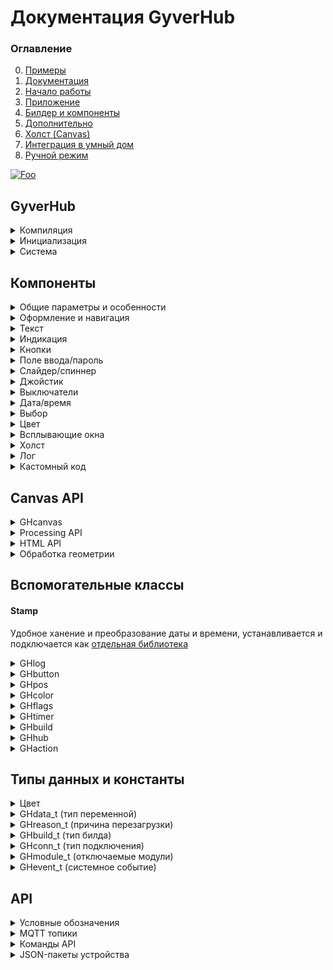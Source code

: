 # Документация GyverHub
### Оглавление
0. [Примеры](https://github.com/GyverLibs/GyverHub/tree/main/examples)
1. [Документация](https://github.com/GyverLibs/GyverHub/wiki)
2. [Начало работы](https://github.com/GyverLibs/GyverHub/wiki/2.-%D0%9D%D0%B0%D1%87%D0%B0%D0%BB%D0%BE-%D1%80%D0%B0%D0%B1%D0%BE%D1%82%D1%8B)
3. [Приложение](https://github.com/GyverLibs/GyverHub/wiki/3.-%D0%9F%D1%80%D0%B8%D0%BB%D0%BE%D0%B6%D0%B5%D0%BD%D0%B8%D0%B5)
4. [Билдер и компоненты](https://github.com/GyverLibs/GyverHub/wiki/4.-%D0%91%D0%B8%D0%BB%D0%B4%D0%B5%D1%80-%D0%B8-%D0%BA%D0%BE%D0%BC%D0%BF%D0%BE%D0%BD%D0%B5%D0%BD%D1%82%D1%8B)
5. [Дополнительно](https://github.com/GyverLibs/GyverHub/wiki/5.-%D0%94%D0%BE%D0%BF%D0%BE%D0%BB%D0%BD%D0%B8%D1%82%D0%B5%D0%BB%D1%8C%D0%BD%D0%BE)
6. [Холст (Canvas)](https://github.com/GyverLibs/GyverHub/wiki/6.-%D0%A5%D0%BE%D0%BB%D1%81%D1%82-(Canvas))
7. [Интеграция в умный дом](https://github.com/GyverLibs/GyverHub/wiki/7.-%D0%98%D0%BD%D1%82%D0%B5%D0%B3%D1%80%D0%B0%D1%86%D0%B8%D1%8F-%D0%B2-%D1%83%D0%BC%D0%BD%D1%8B%D0%B9-%D0%B4%D0%BE%D0%BC)
8. [Ручной режим](https://github.com/GyverLibs/GyverHub/wiki/8.-%D0%A0%D1%83%D1%87%D0%BD%D0%BE%D0%B9-%D1%80%D0%B5%D0%B6%D0%B8%D0%BC)

[![Foo](https://img.shields.io/badge/ENGLISH-VERSION-blueviolet.svg?style=flat-square)](https://github-com.translate.goog/GyverLibs/GyverHub/wiki?_x_tr_sl=ru&_x_tr_tl=en)

## GyverHub
<details>
<summary>Компиляция</summary>

#### Платформа
Библиотека сама определяет, на какой платформе компилируется. Для ESP8266/ESP32 предусмотрен отдельный флаг `GH_ESP_BUILD` (доступен после подключения библиотеки), включюащий сетевые возможности в компиляцию. Для создания кросс-платформенного кода можно "прятать" код для ESPxx внутри условной конструкции:

```cpp
#include <GyverHub.h>

#ifdef GH_ESP_BUILD
// этот код будет компилироваться только для esp
#endif
```

#### Дефайны настроек
Вводятся **до** подключения библиотеки

```cpp
#define ATOMIC_FS_UPDATE    // OTA обновление сжатым .gz файлом (вместо .bin)
#define GH_ASYNC            // использовать ASYNC библиотеки

// включить сайт в память программы, ~40кБ (не нужно загружать файлы в память)
#define GH_INCLUDE_PORTAL

// полное ОТКЛЮЧЕНИЕ модулей из кода библиотеки
#define GH_NO_PORTAL    // открытие сайта из памяти esp
#define GH_NO_WS        // WebSocket
#define GH_NO_MQTT      // MQTT
#define GH_NO_FS        // работа с файлами (включая ОТА!)
#define GH_NO_OTA       // ОТА файлом с приложения
#define GH_NO_OTA_URL   // ОТА по URL
```

</details>

<details>
<summary>Инициализация</summary>

Иконки Font Awesome v5 Solid, бесплатный пак:
- [Список иконок](https://fontawesome.com/v5/cheatsheet/free/solid)
- [Поиск иконок](https://fontawesome.com/v5/search?o=r&m=free&s=solid)
- Вставлять САМ СИМВОЛ в "строку", например `""` , `""` , `""`
- Пустая строка `""` по умолч. - отключить иконку

```cpp
GyverHub;
GyverHub(char* prefix);                                         // + префикс сети
GyverHub(char* prefix, char* name);                             // + имя в списке устройств
GyverHub(char* prefix, char* name, char* icon);                 // + иконка в списке устройств
GyverHub(char* prefix, char* name, char* icon, uint32_t id);    // + вручную задать ID устройства
```
> Примечание: id нужно обязательно задавать для отличных от ESP платформ (для esp генерируется автоматически). При задании id у esp он заменит сгенерированный библиотекой

</details>

<details>
<summary>Система</summary>

```cpp
// =================== CONFIG ==================
// Аналог конструктора
void config(char* nprefix, char* nname, char* nicon, uint32_t nid);

void setVersion(char* v);   // установить версию прошивки для отображения в Info
void begin();               // запустить
void end();                 // остановить
bool tick();                // тикер, вызывать в loop. Вернёт true, если система запущена

// ================== MODULES =================
// по умолчанию все модули включены
void modules.set(uint32_t mods);    // включить модуль
void modules.unset(uint32_t mods);  // выключить модуль

// можно выбрать несколько модулей с разделителем | 
// modules.set(GH_MOD_DOWNLOAD | GH_MOD_UPLOAD | GH_MOD_INFO);
// modules.unset(GH_MOD_DOWNLOAD | GH_MOD_UPLOAD | GH_MOD_INFO);

bool modules.read(GHmodule_t mod);  // проверить включен ли модуль
void modules.setAll();              // установить все
void modules.unsetAll();            // выключить все

// ==================== PIN ===================
void setPIN(uint32_t npin); // установить пин-код устройства (число больше 1000, не может начинаться с 0)
uint32_t getPIN();          // прочитать пин-код

// =================== BUILD ==================
void onBuild(f);            // подключить билдер. Функция вида void f()
void refresh();             // обновить панель управления. Вызывать внутри бидлдера

// свойства билда
GHbuild getBuild();         // получить все свойства текущего билда. Вызывать внутри билдера
bool buildRead();           // true - билдер вызван для set или read операций

const GHaction& action();   // получить текущее действие для ручной обработки значений
// к результату можно применять name/nameString/value/valueInt/valueFloat/valueString
// например action().valueInt()

// ================== STATUS ==================
void onEvent(f);            // подключить обработчик изменения статуса. Функция вида void f(GHevent_t event, GHconn_t conn)
bool running();             // вернёт true, если система запущена
bool focused();             // true - панель управления сейчас открыта в приложении
bool focused(GHconn_t c);   // проверить фокус по указанному типу связи

// подключить функцию-обработчик перезагрузки. Будет вызвана перед перезагрузкой. Функция вида void f(GHreason_t r)
void onReboot(f);

// =================== CLI ===================
void onCLI(f);          // подключить обработчик входящих сообщений с веб-консоли. Функция вида void f(String& s)
void print(String s);   // отправить текст в веб-консоль
void print(String s, uint32_t color);    // + цвет

// ================= NOTIFY ==================
void sendPush(String text);                     // отправить пуш-уведомление
void sendAlert(String text);                    // показать всплывающее окно

void sendNotice(String text);                   // отправить всплывающее уведомление
void sendNotice(String text, uint32_t color);   // + цвет

// ================= UPDATE ==================
// отправить update с указанием имени и значения
void sendUpdate(String name, String value);

// отправить update по имени
// - значение будет прочитано в билдере
// - имена можно передать списком через запятую
// - нельзя вызывать внутри билидера
void sendUpdate(String name);

// ============= CANVAS UPDATE ==============
// обновление canvas
void sendCanvasBegin(String name, GHcanvas& cv);  // начать отправку холста
void sendCanvasEnd(GHcanvas& cv);                 // закончить отправку холста

// второй вариант (не рекомендуется)
void sendCanvas(String name, GHcanvas& cv);       // отправить холст

// ================== MQTT ==================
// настроить MQTT (только TCP)
void setupMQTT(char* host, uint16_t port);
void setupMQTT(char* host, uint16_t port, char* login = 0, const char* pass = 0);
void setupMQTT(char* host, uint16_t port, char* login = 0, const char* pass = 0, uint8_t qos = 0, bool retained = 0);

void setupMQTT(IPAddress ip, uint16_t port);
void setupMQTT(IPAddress ip, uint16_t port, char* login = 0, const char* pass = 0);
void setupMQTT(IPAddress ip, uint16_t port, char* login = 0, const char* pass = 0, uint8_t qos = 0, bool retained = 0);
// для игнорирования login/pass нужно установить их 0

bool online();      // MQTT подключен

void turnOn();      // отправить MQTT LWT команду на включение
void turnOff();     // отправить MQTT LWT команду на выключение

// автоматически отправлять новое состояние на get-топик при изменении через set (умолч. false)
void sendGetAuto(bool v);

// отправить имя-значение на get-топик (MQTT)
void sendGet(String name, String value);

// отправить значение по имени компонента на get-топик (MQTT)
// - значение будет прочитано в билдере
// - имена можно передать списком через запятую
// - нельзя вызывать внутри билдера
void sendGet(String name);

// ============== MANUAL BUILD ==============
// подключить обработчик запроса при ручном соединении
// Функция вида void f(String& s, GHconn_t conn, bool broadcast)
void onManual(f);                                   

// парсить команду вида PREFIX/ID/HUB_ID/CMD/NAME=VALUE, указать тип подключения
void parse(char* url, GHconn_t conn);

// парсить команду вида PREFIX/ID/HUB_ID/CMD/NAME, value отдельно, указать тип подключения
void parse(char* url, char* var, GHconn_t conn);

// установить размер буфера строки для сборки панели управления в режиме MANUAL (умолч. 0)
// 0 - пакет будет собран и отправлен цельной строкой, иначе пакет будет отправляться частями размером с буфер
void setBufferSize(uint16_t size);
```
</details>

## Компоненты
<details>
<summary>Общие параметры и особенности</summary>

### Типы данных
- `String` - для краткости под этим типом подразумевается `String`. По умолчанию может иметь значение пустой строки - `""`
    - `func("текст в кавычках");`  - строки const char*
    - `String s; func(s);`         - String-строки, объявленные выше
    - `func(String(123) + 456);`   - String-строки, объявленные внутри (не рекомендуется, но иногда удобно)
    - `func(F("строка в flash"));` - строки, сохранённые в Flash памяти через F() - `F("строка")`
    - `func(FPSTR(pgm_str));` - здесь `pgm_str` - строка, сохранённая в `PROGMEM`
- `FSTR` - для краткости под этим типом подразумевается `const __FlashStringHelper*` - строки, сохранённые в Flash памяти. Так как это указатель, по умолчанию может иметь значение `0` или `nullptr`
    - `func(F("F-строка"));`  - строки, сохранённые в Flash памяти через F() - `F("строка")`
    - `func(FPSTR(pgm_str));` - здесь `pgm_str` - строка, сохранённая в `PROGMEM`

> Разница между `FSTR` и `String` - почти у всех функций компонентов есть два варианта - с FSTR и String строками, вариант с FSTR более быстрый и эффективный с точки зрения памяти. При использовании FSTR-строк во всех аргументах компилятор выбирает FSTR-функцию

### Параметры
- `name` - уникальное имя, по которому библиотека может обратиться к компоненту. Может генерироваться автоматически или задаваться вручную, для установки вручную предусмотрена функция компонента, оканчивающаяся на `_`, например `Button_("имя")`. Задавать имя вручную нужно в случаях, когда на компонент будут отправляться обновления дальше в программе или он будет читаться/устанавливаться из системы умного дома. Если задать имя пустой строкой - оно будет сгенерировано автоматически, как при вызове функции компонента без `_` на конце
    - Требования к заданному имени: *только английские буквы, цифры и знак подчёркивания. Не должно начинаться с подчёркивания*
- `label` - подпись компонента. Если оставить пустую строку (как по умолч.) - подпись будет установлена как название типа компонента. Чтобы полностью убрать подпись - вместо строки нужно передать константу `GH_NO_LABEL`
- `color` - цвет компонента. Может задаваться разными способами:
    - 24-бит RGB, например `0xff0000`
    - Переменная типа `GHcolor`
    - Цвет темы по умолчанию - константа `GH_DEFAULT`
    - Константа цвета библиотеки: 
        - `GH_RED`
        - `GH_ORANGE`
        - `GH_YELLOW`
        - `GH_GREEN`
        - `GH_MINT`
        - `GH_AQUA`
        - `GH_BLUE`
        - `GH_VIOLET`
        - `GH_PINK`
- `тип* var` - адрес подключаемой переменной, например `(&myVar)`. Тип переменной должен соответствовать указанному в функции
    - Если подключение переменной не нужно - передай `0` вместо адреса
    - При подключении члена массива оператор `&` не нужен, например `(myArr[1])`
    - Если тип void (`void* var`) - подключить можно переменную любого типа из поддерживаемых (см. `GHdata_t` ниже)
- `GHdata_t type` - тип подключенной `void*` переменной:
    - `GH_NULL`     - переменная не подключена
    - `GH_STR`      - String
    - `GH_CSTR`     - char[]
    - `GH_BOOL`     - bool
    - `GH_INT8`     - int8_t
    - `GH_UINT8`    - uint8_t
    - `GH_INT16`    - int16_t
    - `GH_UINT16`   - uint16_t
    - `GH_INT32`    - int32_t
    - `GH_UINT32`   - uint32_t
    - `GH_FLOAT`    - float
    - `GH_DOUBLE`   - double
</details>

<details>
<summary>Оформление и навигация</summary>

```cpp
// ========================== ВИДЖЕТ ==========================
void BeginWidgets();            // начать строку виджетов
void BeginWidgets(int height);  // height - минимальная высота в px
void EndWidgets();              // завершить строку виджетов
void WidgetSize(int width);     // width - ширина следующего виджета в %

// ======================== ОФОРМЛЕНИЕ ========================
void Space();                   // пустое место (в режиме виджетов - пустой виджет)
void Space(int height);         // height - высота в px

void Title(String text);        // заголовок (автоматически завершает строку виджетов)

// ======================== НАВИГАЦИЯ =========================
// вкладки
// text - передать список пунктов через запятую без пробелов
// var - переменная, получит значение номера вкладки начиная с 0
bool Tabs(uint8_t* var, FSTR text, FSTR label = 0);
bool Tabs(uint8_t* var, String text, String label = "");
bool Tabs_(FSTR name, uint8_t* var, FSTR text, FSTR label = 0);
bool Tabs_(String name, uint8_t* var, String text, String label = "");

// выпадающее меню устройства, передать список пунктов через запятую без пробелов
// номер текущего пункта хранится в переменной menu - член класса GyverHub
bool Menu(String text);
```
</details>

<details>
<summary>Текст</summary>

```cpp
// крупный цветной текст
// size - размер шрифта в px
void Label(String value = "", FSTR label = 0, uint32_t color = GH_DEFAULT, int size = 40);
void Label(String value = "", String label = "", uint32_t color = GH_DEFAULT, int size = 40);
void Label_(FSTR name, String value = "", FSTR label = 0, uint32_t color = GH_DEFAULT, int size = 40);
void Label_(String name, String value = "", String label = "", uint32_t color = GH_DEFAULT, int size = 40);

// дисплей
// Для переноса строк используй символ '\n'
// rows - количество строк
// size - размер шрифта в px
void Display(FSTR value = 0, FSTR label = 0, uint32_t color = GH_DEFAULT, int rows = 2, int size = 40);
void Display(String value = "", String label = "", uint32_t color = GH_DEFAULT, int rows = 2, int size = 40);
void Display_(FSTR name, FSTR value = 0, FSTR label = 0, uint32_t color = GH_DEFAULT, int rows = 2, int size = 40);
void Display_(String name, String value = "", String label = "", uint32_t color = GH_DEFAULT, int rows = 2, int size = 40);
```
</details>

<details>
<summary>Индикация</summary>

```cpp
// светодиод
// value - состояние, 0 выкл, 1 вкл
// icon - иконка Font Awesome строкой, например F("") (ссылка на иконки выше)
void LED(bool value = 0, FSTR label = 0, FSTR icon = 0);
void LED(bool value = 0, String label = "", String icon = "");
void LED_(FSTR name, bool value = 0, FSTR label = 0, FSTR icon = 0);
void LED_(String name, bool value = 0, String label = "", String icon = "");

// индикаторная шкала
// text - текст после значения (например "°C")
// minv - минимальное значение
// maxv - максимальное значение
// step - шаг
void Gauge(float value = 0, FSTR text = 0, FSTR label = 0, float minv = 0, float maxv = 100, float step = 1, uint32_t color = GH_DEFAULT);
void Gauge(float value = 0, String text = "", String label = "", float minv = 0, float maxv = 100, float step = 1, uint32_t color = GH_DEFAULT);
void Gauge_(FSTR name, float value = 0, FSTR text = 0, FSTR label = 0, float minv = 0, float maxv = 100, float step = 1, uint32_t color = GH_DEFAULT);
void Gauge_(String name, float value = 0, String text = "", String label = "", float minv = 0, float maxv = 100, float step = 1, uint32_t color = GH_DEFAULT);
```
</details>

<details>
<summary>Кнопки</summary>

```cpp
// кнопка с текстом
// var - переменная, будет true пока кнопка удерживается
// size - размер шрифта, px
bool Button(GHbutton* var = 0, FSTR text = 0, uint32_t color = GH_DEFAULT, int size = 22);
bool Button(GHbutton* var = 0, String text = "", uint32_t color = GH_DEFAULT, int size = 22);
bool Button_(FSTR name, GHbutton* var = 0, FSTR text = 0, uint32_t color = GH_DEFAULT, int size = 22);
bool Button_(String name, GHbutton* var = 0, String text = "", uint32_t color = GH_DEFAULT, int size = 22);

// кнопка с иконкой
bool ButtonIcon(GHbutton* var = 0, FSTR icon = 0, uint32_t color = GH_DEFAULT, int size = 50);
bool ButtonIcon(GHbutton* var = 0, String icon = "", uint32_t color = GH_DEFAULT, int size = 50);
bool ButtonIcon_(FSTR name, GHbutton* var = 0, FSTR icon = 0, uint32_t color = GH_DEFAULT, int size = 50);
bool ButtonIcon_(String name, GHbutton* var = 0, String icon = "", uint32_t color = GH_DEFAULT, int size = 50);

// примечание: кнопки выглядят по разному в режиме виджетов и без него!
```

Если подключить переменную `GHbutton`, то можно узнать о факте отпускания кнопки, а также опрашивать состояние кнопки ниже в программе:
```cpp
GHbutton b1, b2;

void build() {
  GHbutton b0;
  if (hub.Button(&b0)) {
    Serial.println(b0 ? "b0 press" : "b0 release");
  }
  hub.Button(&b1);
  hub.Button(&b2);
}

void loop() {
  if (b1) {
    static GHtimer tmr(500);
    if (tmr.ready()) Serial.println("hold b1");
  }

  if (b2.changed()) Serial.println(b2 ? "b2 press" : "b2 release");
}
```
</details>

<details>
<summary>Поле ввода/пароль</summary>

```cpp
// ввод любых данных
// max - макс. кол-во символов, 0 - лимит отключен
// regex - регулярное выражение, текст не отправится если не соответствует
bool Input(void* var = 0, GHdata_t type = GH_NULL, FSTR label = 0, int max = 0, FSTR regex = 0, uint32_t color = GH_DEFAULT);
bool Input(void* var = 0, GHdata_t type = GH_NULL, String label = "", int max = 0, String regex = "", uint32_t color = GH_DEFAULT);
bool Input_(FSTR name, void* var = 0, GHdata_t type = GH_NULL, FSTR label = 0, int max = 0, FSTR regex = 0, uint32_t color = GH_DEFAULT);
bool Input_(String name, void* var = 0, GHdata_t type = GH_NULL, String label = "", int max = 0, String regex = "", uint32_t color = GH_DEFAULT);

// RegEx
// backslash экранируем! '\\'
// Примеры: "^abc" - текст начинается с abc, "def$" - заканчивается на def, "^\\d{4}$" - содержит только 4 цифры
// "^\\d{5,10}$" - содержит от 5 до 10 цифр, "^\\d{,5}$" - не более 5 цифр
// константы: GH_NUMBERS (только цифры), GH_LETTERS (только буквы), GH_LETTERS_S (маленькие буквы), GH_LETTERS_C (большие буквы)
// дока http://htmlbook.ru/html/input/pattern

// пароль
bool Pass(void* var = 0, GHdata_t type = GH_NULL, FSTR label = 0, int max = 0, uint32_t color = GH_DEFAULT);
bool Pass(void* var = 0, GHdata_t type = GH_NULL, String label = "", int max = 0, uint32_t color = GH_DEFAULT);
bool Pass_(FSTR name, void* var = 0, GHdata_t type = GH_NULL, FSTR label = 0, int max = 0, uint32_t color = GH_DEFAULT);
bool Pass_(String name, void* var = 0, GHdata_t type = GH_NULL, String label = "", int max = 0, uint32_t color = GH_DEFAULT);
```
</details>

<details>
<summary>Слайдер/спиннер</summary>

```cpp
// слайдер
// minv - минимальное значение
// maxv - максимальное значение
// step - шаг
bool Slider(void* var = 0, GHdata_t type = GH_NULL, FSTR label = 0, float minv = 0, float maxv = 100, float step = 1, uint32_t color = GH_DEFAULT);
bool Slider(void* var = 0, GHdata_t type = GH_NULL, String label = "", float minv = 0, float maxv = 100, float step = 1, uint32_t color = GH_DEFAULT);
bool Slider_(FSTR name, void* var = 0, GHdata_t type = GH_NULL, FSTR label = 0, float minv = 0, float maxv = 100, float step = 1, uint32_t color = GH_DEFAULT);
bool Slider_(String name, void* var = 0, GHdata_t type = GH_NULL, String label = "", float minv = 0, float maxv = 100, float step = 1, uint32_t color = GH_DEFAULT);

// спиннер
// minv - минимальное значение
// maxv - максимальное значение
// step - шаг
bool Spinner(void* var = 0, GHdata_t type = GH_NULL, FSTR label = 0, float minv = 0, float maxv = 100, float step = 1, uint32_t color = GH_DEFAULT);
bool Spinner(void* var = 0, GHdata_t type = GH_NULL, String label = "", float minv = 0, float maxv = 100, float step = 1, uint32_t color = GH_DEFAULT);
bool Spinner_(FSTR name, void* var = 0, GHdata_t type = GH_NULL, FSTR label = 0, float minv = 0, float maxv = 100, float step = 1, uint32_t color = GH_DEFAULT);
bool Spinner_(String name, void* var = 0, GHdata_t type = GH_NULL, String label = "", float minv = 0, float maxv = 100, float step = 1, uint32_t color = GH_DEFAULT);
```
</details>

<details>
<summary>Джойстик</summary>

```cpp
// autoc - автоматический возврат в центр
// exp - обработка позиции по экспоненте (менее чувствительно при малых отклонениях)
bool Joystick(GHpos* pos, bool autoc = 1, bool exp = 0, FSTR label = 0, uint32_t color = GH_DEFAULT);
bool Joystick(GHpos* pos, bool autoc = 1, bool exp = 0, String label = "", uint32_t color = GH_DEFAULT);
bool Joystick_(FSTR name, GHpos* pos, bool autoc = 1, bool exp = 0, FSTR label = 0, uint32_t color = GH_DEFAULT);
bool Joystick_(String name, GHpos* pos, bool autoc = 1, bool exp = 0, String label = "", uint32_t color = GH_DEFAULT);
```

Чтобы получить координаты джойстика, нужно подключить переменную `GHpos`:
```cpp
GHpos pos2;

void build() {
  // первый обработаем в билдере
  GHpos pos1;
  if (hub.Joystick(&pos1)) {
    Serial.println(pos1.x);
    Serial.println(pos1.y);
  }

  // второй в loop
  hub.Joystick(&pos2);
}

void loop() {
  if (pos2.changed()) {
    Serial.println("joy 2:");
    Serial.println(pos2.x);
    Serial.println(pos2.y);
  }
}
```
</details>

<details>
<summary>Выключатели</summary>

```cpp
// выключатель
bool Switch(bool* var = 0, FSTR label = 0, uint32_t color = GH_DEFAULT);
bool Switch(bool* var = 0, String label = "", uint32_t color = GH_DEFAULT);
bool Switch_(FSTR name, bool* var = 0, FSTR label = 0, uint32_t color = GH_DEFAULT);
bool Switch_(String name, bool* var = 0, String label = "", uint32_t color = GH_DEFAULT);

// выключатель-иконка
bool SwitchIcon(bool* var = 0, FSTR label = 0, FSTR icon = 0, uint32_t color = GH_DEFAULT);
bool SwitchIcon(bool* var = 0, String label = "", String icon = "", uint32_t color = GH_DEFAULT);
bool SwitchIcon_(FSTR name, bool* var = 0, FSTR label = 0, FSTR icon = 0, uint32_t color = GH_DEFAULT);
bool SwitchIcon_(String name, bool* var = 0, String label = "", String icon = "", uint32_t color = GH_DEFAULT);

// выключатель-текст
bool SwitchText(bool* var = 0, FSTR label = 0, FSTR text = 0, uint32_t color = GH_DEFAULT);
bool SwitchText(bool* var = 0, String label = "", String text = "", uint32_t color = GH_DEFAULT);
bool SwitchText_(FSTR name, bool* var = 0, FSTR label = 0, FSTR text = 0, uint32_t color = GH_DEFAULT);
bool SwitchText_(String name, bool* var = 0, String label = "", String text = "", uint32_t color = GH_DEFAULT);
```
</details>

<details>
<summary>Дата/время</summary>

```cpp
// подключается 32-бит переменная, хранящая unix-время
// может подключаться объект класса Stamp для удобства работы с временем

// ввод даты
bool Date(uint32_t* var, FSTR label = 0, uint32_t color = GH_DEFAULT);
bool Date(uint32_t* var, String label = "", uint32_t color = GH_DEFAULT);
bool Date_(FSTR name, uint32_t* var, FSTR label = 0, uint32_t color = GH_DEFAULT);
bool Date_(String name, uint32_t* var, String label = "", uint32_t color = GH_DEFAULT);

// ввод времени
bool Time(uint32_t* var, FSTR label = 0, uint32_t color = GH_DEFAULT);
bool Time(uint32_t* var, String label = "", uint32_t color = GH_DEFAULT);
bool Time_(FSTR name, uint32_t* var, FSTR label = 0, uint32_t color = GH_DEFAULT);
bool Time_(String name, uint32_t* var, String label = "", uint32_t color = GH_DEFAULT);

// ввод даты и времени
bool DateTime(uint32_t* var, FSTR label = 0, uint32_t color = GH_DEFAULT);
bool DateTime(uint32_t* var, String label = "", uint32_t color = GH_DEFAULT);
bool DateTime_(FSTR name, uint32_t* var, FSTR label = 0, uint32_t color = GH_DEFAULT);
bool DateTime_(String name, uint32_t* var, String label = "", uint32_t color = GH_DEFAULT);
```
</details>

<details>
<summary>Выбор</summary>

```cpp
// выпадающий список
// text - передать список пунктов через запятую без пробелов
bool Select(uint8_t* var, FSTR text, FSTR label = 0, uint32_t color = GH_DEFAULT);
bool Select(uint8_t* var, String text, String label = "", uint32_t color = GH_DEFAULT);
bool Select_(FSTR name, uint8_t* var, FSTR text, FSTR label = 0, uint32_t color = GH_DEFAULT);
bool Select_(String name, uint8_t* var, String text, String label = "", uint32_t color = GH_DEFAULT);

// флаги
// text - передать список пунктов через запятую без пробелов
bool Flags(GHflags* var = 0, FSTR text = 0, FSTR label = 0, uint32_t color = GH_DEFAULT);
bool Flags(GHflags* var = 0, String text = "", String label = "", uint32_t color = GH_DEFAULT);
bool Flags_(FSTR name, GHflags* var = 0, FSTR text = 0, FSTR label = 0, uint32_t color = GH_DEFAULT);
bool Flags_(String name, GHflags* var = 0, String text = "", String label = "", uint32_t color = GH_DEFAULT);
```
</details>

<details>
<summary>Цвет</summary>

```cpp
bool Color(GHcolor* var = 0, FSTR label = 0);
bool Color(GHcolor* var = 0, String label = "");
bool Color_(FSTR name, GHcolor* var = 0, FSTR label = 0);
bool Color_(String name, GHcolor* var = 0, String label = "");
```

По типу `GHcolor` читай подробнее [здесь](https://github.com/GyverLibs/GyverHub/wiki/5.-%D0%94%D0%BE%D0%BF%D0%BE%D0%BB%D0%BD%D0%B8%D1%82%D0%B5%D0%BB%D1%8C%D0%BD%D0%BE#%D1%86%D0%B2%D0%B5%D1%82-ghcolor)
</details>

<details>
<summary>Всплывающие окна</summary>

```cpp
// всплывающее окно ввода
// для активации отправь sendUpdate() с именем компонента и пустой строкой или новым текстом для окна
bool Prompt(void* var = 0, GHdata_t type = GH_NULL, FSTR label = 0);
bool Prompt(void* var = 0, GHdata_t type = GH_NULL, String label = "");
bool Prompt_(FSTR name, void* var = 0, GHdata_t type = GH_NULL, FSTR label = 0);
bool Prompt_(String name, void* var = 0, GHdata_t type = GH_NULL, String label = "");

// всплывающее окно с кнопками ОК и ОТМЕНА
// для активации отправь sendUpdate() с именем и пустой строкой или новым текстом для окна
bool Confirm(bool* var = 0, FSTR label = 0);
bool Confirm(bool* var = 0, String label = "");
bool Confirm_(FSTR name, bool* var = 0, FSTR label = 0);
bool Confirm_(String name, bool* var = 0, String label = "");
```
</details>

<details>
<summary>Холст</summary>

```cpp
// пустой холст
// width - ширина, px
// height - высота, px
// pos - обработчик кликов
bool Canvas(int width = 400, int height = 300, GHcanvas* cv = 0, GHpos* pos = 0, FSTR label = 0);
bool Canvas(int width = 400, int height = 300, GHcanvas* cv = 0, GHpos* pos = 0, String label = "");
bool Canvas_(FSTR name, int width = 400, int height = 300, GHcanvas* cv = 0, GHpos* pos = 0, FSTR label = 0);
bool Canvas_(String name, int width = 400, int height = 300, GHcanvas* cv = 0, GHpos* pos = 0, String label = "");

// начать холст с рисунком
// width - ширина, px
// height - высота, px
// pos - обработчик кликов
bool BeginCanvas(int width = 400, int height = 300, GHcanvas* cv = 0, GHpos* pos = 0, FSTR label = 0);
bool BeginCanvas(int width = 400, int height = 300, GHcanvas* cv = 0, GHpos* pos = 0, String label = "");
bool BeginCanvas_(FSTR name, int width = 400, int height = 300, GHcanvas* cv = 0, GHpos* pos = 0, FSTR label = 0);
bool BeginCanvas_(String name, int width = 400, int height = 300, GHcanvas* cv = 0, GHpos* pos = 0, String label = "");

// закончить холст с рисунком
void EndCanvas();
```
</details>

<details>
<summary>Лог</summary>

```cpp
void Log(GHlog* log, FSTR label = 0);
void Log(GHlog* log, String label = "");
void Log_(FSTR name, GHlog* log, FSTR label = 0);
void Log_(String name, GHlog* log, String label = "");
```
</details>

<details>
<summary>Кастомный код</summary>

```cpp
// пустой компонент, не отображается в панели управления
// может быть опрошен и установлен через MQTT и прямые запросы API
bool Dummy(void* var = 0, GHdata_t type = GH_NULL);
bool Dummy_(FSTR name, void* var = 0, GHdata_t type = GH_NULL);
bool Dummy_(String name, void* var = 0, GHdata_t type = GH_NULL);

// блок HTML кода
void HTML(FSTR value = 0, FSTR label = 0);
void HTML(String value = "", String label = "");
void HTML_(FSTR name, FSTR value = 0, FSTR label = 0);
void HTML_(String name, String value = "", String label = "");

// JavaScript код, будет исполнен в eval()
void JS(String text);
```
</details>

## Canvas API
<details>
<summary>GHcanvas</summary>

```cpp
void extBuffer(String* sptr);   // подключить внешний буфер
void clearBuffer();             // очистить буфер (внутренний)
void custom(String s);          // добавить строку кода на js
```
</details>

<details>
<summary>Processing API</summary>

https://processing.org/reference/
```cpp
// =============== BACKGROUND ===============
void clear();                           // очистить полотно
void background();                      // залить полотно установленным в fill() цветом
void background(uint32_t hex);          // залить полотно указанным цветом
void background(uint32_t hex, a);       // залить полотно указанным цветом + прозрачность 0-255

// ================== FILL ==================
void noFill();                          // отключить заливку (по умолч. вкл)
void fill(uint32_t hex);                // выбрать цвет заливки
void fill(uint32_t hex, uint8_t a);     // выбрать цвет заливки + прозрачность 0-255

// ================= STROKE =================
void noStroke();                        // отключить обводку (по умолч. вкл)
void stroke(uint32_t hex);              // выбрать цвет обводки
void stroke(uint32_t hex, uint8_t a);   // выбрать цвет обводки + прозрачность 0-255
void strokeWeight(int v);               // толщина обводки, px

// соединение линий: CV_MITER (умолч), CV_BEVEL, CV_ROUND
// https://processing.org/reference/strokeJoin_.html
void strokeJoin(v);

// края линий: CV_PROJECT (умолч), CV_ROUND, CV_SQUARE
// https://processing.org/reference/strokeCap_.html
void strokeCap(v);

// =============== PRIMITIVES ===============
void point(int x, int y);               // точка
void circle(int x, int y, int r);       // окружность (x, y, радиус), px
void line(int x1, int y1, int x2, int y2);  // линия (координаты начала и конца)
void square(int x, int y, int w);       // квадрат
void rect(int x, int y, int w, int h);  // прямоугольник
void triangle(int x1, int y1, int x2, int y2, int x3, int y3);  // треугольник (координаты углов)
void quadrangle(int x1, int y1, int x2, int y2, int x3, int y3, int x4, int y4);    // четырёхугольник (координаты углов)

// режим окружности: CV_CENTER (умолч), CV_CORNER
// https://processing.org/reference/ellipseMode_.html
void ellipseMode(mode);

// режим прямоугольника: CV_CORNER (умолч), CV_CORNERS, CV_CENTER, CV_RADIUS
// https://processing.org/reference/rectMode_.html
void rectMode(mode);

// ================== TEXT ==================
void text(String text, int x, int y, int w = 0); // вывести текст, опционально макс длина
void textFont(const char* name);    // шрифт
void textSize(int size);            // размер шрифта, px

// выравнивание текста
// h: CV_LEFT, CV_CENTER, CV_RIGHT
// v: TXT_TOP, TXT_BOTTOM, TXT_CENTER, TXT_BASELINE
// https://processing.org/reference/textAlign_.html
void textAlign(h, v);

// ================= SYSTEM =================
void push();    // сохранить конфигурацию полотна
void pop();     // восстановить конфигурацию полотна
```
</details>

<details>
<summary>HTML API</summary>

https://www.w3schools.com/tags/ref_canvas.asp

```cpp
void fillStyle(uint32_t hex);               // цвет заполнения
void fillStyle(uint32_t hex, uint8_t a);    // цвет заполнения

void strokeStyle(uint32_t hex);             // цвет обводки
void strokeStyle(uint32_t hex, uint8_t a);  // цвет обводки

void shadowColor(uint32_t hex);             // цвет тени
void shadowColor(uint32_t hex, uint8_t a);  // цвет тени

void shadowBlur(int v);         // размытость тени, px
void shadowOffsetX(int v);      // отступ тени, px
void shadowOffsetY(int v);      // отступ тени, px

// края линий: CV_BUTT (умолч), CV_ROUND, CV_SQUARE
// https://www.w3schools.com/tags/canvas_linecap.asp
void lineCap(v);

// соединение линий: CV_MITER (умолч), CV_BEVEL, CV_ROUND
// https://www.w3schools.com/tags/canvas_linejoin.asp
void lineJoin(v);

// ширина линий, px
void lineWidth(int v);

// длина соединения CV_MITER, px
// https://www.w3schools.com/tags/canvas_miterlimit.asp
void miterLimit(int v);

// шрифт: "30px Arial"
// https://www.w3schools.com/tags/canvas_font.asp
void font(String v);

// выравнивание текста: CV_START (умолч), CV_END, CV_CENTER, CV_LEFT, CV_RIGHT
// https://www.w3schools.com/tags/canvas_textalign.asp
void textAlign(v);

// позиция текста: CV_ALPHABETIC (умолч), CV_TOP, CV_HANGING, CV_MIDDLE, CV_IDEOGRAPHIC, CV_BOTTOM
// https://www.w3schools.com/tags/canvas_textbaseline.asp
void textBaseline(v);

// прозрачность рисовки, 0.0-1.0
void globalAlpha(float v);

// тип наложения графики: CV_SRC_OVER (умолч), CV_SRC_ATOP, CV_SRC_IN, CV_SRC_OUT, CV_DST_OVER, CV_DST_ATOP, CV_DST_IN, CV_DST_OUT, CV_LIGHTER, CV_COPY, CV_XOR
// https://www.w3schools.com/tags/canvas_globalcompositeoperation.asp
void globalCompositeOperation(v);

void drawRect(int x, int y, int w, int h);      // прямоугольник (в HTML API это rect)
void fillRect(int x, int y, int w, int h);      // закрашенный прямоугольник
void strokeRect(int x, int y, int w, int h);    // обведённый прямоугольник
void clearRect(int x, int y, int w, int h);     // очистить область
void fill();                                    // залить
void stroke();                                  // обвести
void beginPath();                               // начать путь
void moveTo(int x, int y);                      // переместить курсор
void closePath();                               // завершить путь (провести линию на начало)
void lineTo(int x, int y);                      // нарисовать линию от курсора

// ограничить область рисования
// https://www.w3schools.com/tags/canvas_clip.asp
void clip();

// провести кривую
// https://www.w3schools.com/tags/canvas_quadraticcurveto.asp
void quadraticCurveTo(int cpx, int cpy, int x, int y);

// провести кривую Безье
// https://www.w3schools.com/tags/canvas_beziercurveto.asp
void bezierCurveTo(int cp1x, int cp1y, int cp2x, int cp2y, int x, int y);

// провести дугу
// https://www.w3schools.com/tags/canvas_arc.asp
void arc(int x, int y, int r, int sa = 0, int ea = 360, bool ccw = 0);

// скруглить
// https://www.w3schools.com/tags/canvas_arcto.asp
void arcTo(int x1, int y1, int x2, int y2, int r);

// масштабировать область рисования
// https://www.w3schools.com/tags/canvas_scale.asp
void scale(int sw, int sh);

// вращать область рисования
// https://www.w3schools.com/tags/canvas_rotate.asp
void rotate(int v);

// перемещать область рисования
// https://www.w3schools.com/tags/canvas_translate.asp
void translate(int x, int y);

// вывести закрашенный текст, опционально макс. длина
void fillText(String text, int x, int y, int w = 0);

// вывести обведённый текст, опционально макс. длина
void strokeText(String text, int x, int y, int w = 0);

// вывести картинку
// https://www.w3schools.com/tags/canvas_drawimage.asp
void drawImage(String img, int x, int y);
void drawImage(String img, int x, int y, int w, int h);
void drawImage(String img, int sx, int sy, int sw, int sh, int x, int y, int w, int h);

// сохранить конфигурацию полотна
// https://developer.mozilla.org/en-US/docs/Web/API/CanvasRenderingContext2D/save
void save();

// восстановить конфигурацию полотна
// https://developer.mozilla.org/en-US/docs/Web/API/CanvasRenderingContext2D/restore
void restore();
```
</details>

<details>
<summary>Обработка геометрии</summary>

```cpp
// расстояние между двумя точками
int16_t GHdist(int16_t x0, int16_t y0, int16_t x1, int16_t y1);

// точка xy лежит внутри прямоугольника (координаты угла и размеры)
bool GHinRect(int16_t x, int16_t y, int16_t rx, int16_t ry, int16_t w, int16_t h);

// точка xy лежит внутри окружности (координаты центра и радиус)
bool GHinCircle(int16_t x, int16_t y, int16_t cx, int16_t cy, int16_t r);
```
</details>

## Вспомогательные классы
#### Stamp
Удобное ханение и преобразование даты и времени, устанавливается и подключается как [отдельная библиотека](https://github.com/GyverLibs/Stamp)

<details>
<summary>GHlog</summary>

"Printable" текстовый буфер для ведения оффлайн логов
```cpp
// в лог можно делать print()/println()
void begin(int n = 64);     // начать и указать размер буфера
void end();                 // остановить
void read(String* s);       // прочитать в строку
String read();              // прочитать строкой
void clear();               // очистить
bool available();           // есть данные
bool state();               // запущен
int length();               // длина
```
</details>

<details>
<summary>GHbutton</summary>

Обработка кнопки
```cpp
bool state;     // текущее состояние кнопки

// индикатор того, что состояние кнопки изменилось
// автоматически сбросится в false
bool changed();
```
</details>

<details>
<summary>GHpos</summary>

Хранение позиции для обработки джойстика и холста
```cpp
// конструктор
GHpos(int16_t x, int16_t y);

// координаты
int16_t x;
int16_t y;

// индикатор того, что координаты изменились
// автоматически сбросится в false
bool changed();

// вспомогательные функции для холста
// расстояние до точки
int16_t dist(int16_t x1, int16_t y1);

// точка лежит внутри прямоугольника
bool inRect(int16_t rx, int16_t ry, int16_t w, int16_t h);

// точка лежит внутри окружности
bool inCircle(int16_t cx, int16_t cy, int16_t r);
```
</details>

<details>
<summary>GHcolor</summary>

Хранение и преобразование цвета
```cpp
// содержит 3 компонента цвета
uint8_t r;
uint8_t g;
uint8_t b;

// конструктор
GHcolor(uint32_t col);
GHcolor(uint8_t nr, uint8_t ng, uint8_t nb);

// установить
void setRGB(uint8_t nr, uint8_t ng, uint8_t nb);
void setHEX(uint32_t hex);

// преобразовать в 24-бит цвет
uint32_t getHEX();
```
</details>

<details>
<summary>GHflags</summary>

Хранение однобитных флагов, максимум 16 штук
```cpp
uint16_t flags;

GHflags(uint16_t nflags);

// установить флаг под номером idx в значение val
void set(uint8_t idx, uint8_t val);

// получить значение флага под номером idx
uint8_t get(uint8_t idx);

// вывести строкой вида 010101010
String toString();
```
</details>

<details>
<summary>GHtimer</summary>

Простенький периодический таймер на millis()
```cpp
// конструктор
GHtimer();      // без запуска

// сразу запустить
GHtimer(uint32_t ms = 0, uint8_t seconds = 0, uint8_t minutes = 0, uint8_t hours = 0, uint8_t days = 0);

// запуск
void start();
void start(uint32_t ms);
void start(uint32_t ms, uint8_t seconds);
void start(uint32_t ms, uint8_t seconds, uint8_t minutes);
void start(uint32_t ms, uint8_t seconds, uint8_t minutes, uint8_t hours);
void start(uint32_t ms, uint8_t seconds, uint8_t minutes, uint8_t hours, uint8_t days);

void stop();    // остановить
bool ready();   // таймер сработал
```
</details>

<details>
<summary>GHbuild</summary>

Информация о билде
```cpp
GHbuild_t type;     // тип билда
GHhub hub;          // данные клиента
GHaction action;    // действие
```
</details>

<details>
<summary>GHhub</summary>

Информация о клиенте
```cpp
GHconn_t conn;      // тип соединения
char id[9];         // id клиента
```
</details>

<details>
<summary>GHaction</summary>

Информация о действии
```cpp
const char* name;       // имя компонента
String nameString();    // имя как String

const char* value;      // значение компонента
String valueString();   // значение как String
int32_t valueInt();     // значение как int (32 бит)
float valueFloat();     // значение как float
```
</details>

## Типы данных и константы
<details>
<summary>Цвет</summary>

- `GH_RED`
- `GH_ORANGE`
- `GH_YELLOW`
- `GH_GREEN`
- `GH_MINT`
- `GH_AQUA`
- `GH_BLUE`
- `GH_VIOLET`
- `GH_PINK`
- `GH_DEFAULT`
</details>

<details>
<summary>GHdata_t (тип переменной)</summary>

```cpp
GH_NULL     // нет

GH_STR      // String
GH_CSTR     // char[]

GH_BOOL     // bool
GH_INT8     // int8_t
GH_UINT8    // uint8_t
GH_INT16    // int16_t
GH_UINT16   // uint16_t
GH_INT32    // int32_t
GH_UINT32   // uint32_t

GH_FLOAT    // float
GH_DOUBLE   // double
```
</details>

<details>
<summary>GHreason_t (причина перезагрузки)</summary>

```cpp
GH_REB_NONE         // нет
GH_REB_BUTTON       // по кнопке с сайта
GH_REB_OTA          // после ОТА обновления
GH_REB_OTA_URL      // после OTA обновления по URL
```

Для чтения как текст (`FlashStringHelper`) можно использовать функцию:
```cpp
FSTR GHreadReason(GHreason_t n);
```
</details>

<details>
<summary>GHbuild_t (тип билда)</summary>

```cpp
GH_BUILD_NONE       // нет
GH_BUILD_ACTION     // действие из панели управления
GH_BUILD_COUNT      // измерение размера пакета
GH_BUILD_READ       // чтение значения по имени (get, update)
GH_BUILD_UI         // сборка панели управления для отправки
GH_BUILD_TG         // сборка для Telegram
```

Для чтения как текст (`FlashStringHelper`) можно использовать функцию:
```cpp
FSTR GHreadBuild(GHbuild_t n);
```
</details>

<details>
<summary>GHconn_t (тип подключения)</summary>

```cpp
GH_SERIAL   // Serial
GH_BT       // Bluetooth
GH_WS       // WebSocket
GH_MQTT     // MQTT
GH_SYSTEM   // системное событие
```

Для чтения как текст (`FlashStringHelper`) можно использовать функцию:
```cpp
FSTR GHreadConn(GHconn_t n);
```
</details>

<details>
<summary>GHmodule_t (отключаемые модули)</summary>

```cpp
GH_MOD_INFO     // разрешить вкладку инфо
GH_MOD_FSBR     // разрешить вкладку менеджера файлов
GH_MOD_FORMAT   // разрешить форматирование FS
GH_MOD_DOWNLOAD // разрешить скачивание
GH_MOD_UPLOAD   // разрешить загрузку
GH_MOD_OTA      // разрешить ОТА
GH_MOD_OTA_URL  // разрешить ОТА по URL
GH_MOD_REBOOT   // разрешить перезагрузку из инфо
GH_MOD_SET      // разрешить установку значений
GH_MOD_READ     // разрешить чтение
GH_MOD_DELETE   // разрешить удаление файлов
GH_MOD_RENAME   // разрешить переименование файлов

GH_MOD_SERIAL   // разрешить Serial
GH_MOD_BT       // разрешить Bluetooth
GH_MOD_WS       // разрешить WebSocket
GH_MOD_MQTT     // разрешить MQTT
```
</details>

<details>
<summary>GHevent_t (системное событие)</summary>

```cpp
GH_IDLE
GH_START
GH_STOP

GH_CONNECTING
GH_CONNECTED
GH_DISCONNECTED
GH_ERROR

GH_UNKNOWN
GH_DISCOVER_ALL
GH_DISCOVER
GH_FOCUS
GH_UNFOCUS

GH_SET
GH_CLI
GH_PING

GH_READ_HOOK
GH_SET_HOOK
GH_INFO
GH_REBOOT
GH_FSBR
GH_FORMAT
GH_DELETE
GH_RENAME

GH_DOWNLOAD
GH_DOWNLOAD_CHUNK
GH_DOWNLOAD_ERROR
GH_DOWNLOAD_ABORTED
GH_DOWNLOAD_FINISH

GH_UPLOAD
GH_UPLOAD_CHUNK
GH_UPLOAD_ERROR
GH_UPLOAD_ABORTED
GH_UPLOAD_FINISH

GH_OTA
GH_OTA_CHUNK
GH_OTA_ERROR
GH_OTA_ABORTED
GH_OTA_FINISH

GH_OTA_URL
```

Для чтения как текст (`FlashStringHelper`) можно использовать функцию:
```cpp
FSTR GHreadEvent(GHevent_t n);
```
</details>


## API

<details>
<summary>Условные обозначения</summary>

| Имя      | Значение                |
|:---------|:------------------------|
| `PREFIX` | префикс сети            |
| `HUB_ID` | ID клиента (8 символов) |
| `ID`     | ID устройства           |
| `CMD`    | команда                 |
| `NAME`   | имя команды             |
| `VALUE`  | значение                |

</details>

<details>
<summary>MQTT топики</summary>

#### Для подписки
| topic                     | value                     | Описание        |
|:--------------------------|:--------------------------|:----------------|
| `PREFIX/hub/ID/get/NAME`  | `VALUE`                   | get-топик       |
| `PREFIX/hub/ID/status`    | `'online'`<br>`'offline'` | Статус топик    |

#### Для отправки
| topic                        | value   | Описание                |
|:-----------------------------|:--------|:------------------------|
| `PREFIX/ID/read/NAME`        |         | Прочиать (в get-топик)  |
| `PREFIX/ID/set/NAME`         | `VALUE` | Установить              |

</details>

<details>
<summary>Команды API</summary>

### MQTT
#### Для подписки

| topic                 | Описание          |
|:----------------------|:------------------|
| `PREFIX/hub`          | Broadcast ответы  |
| `PREFIX/hub/HUB_ID/#` | Ответы клиенту    |
| `PREFIX/hub/ID/get/#` | get топик         |

#### Для отправки

| topic                       | value    | Ответ        | Описание               |
|:----------------------------|:---------|:-------------|:-----------------------|
| `PREFIX`                    | `HUB_ID` | `{discover}` | discover all           |
| `PREFIX/ID`                 | `HUB_ID` | `{discover}` | discover               |
| `PREFIX/ID/HUB_ID/CMD`      |          | `{...}`      | command                |
| `PREFIX/ID/HUB_ID/CMD/NAME` |          | `{...}`      | command + name         |
| `PREFIX/ID/HUB_ID/CMD/NAME` | `VALUE`  | `{...}`      | command + name + value |

### HTTP hook
Для использования WS обнаружения через HTTP hook устройство должно ответить на HTTP запрос `/hub_discover_all` на 80 порту ответом `OK`.

### URL

| URL                               | Ответ        | Описание               |
|:----------------------------------|:-------------|:-----------------------|
| `PREFIX`                          | `{discover}` | discover all           |
| `PREFIX/ID`                       | `{discover}` | discover               |
| `PREFIX/ID/HUB_ID/CMD`            | `...`        | command                |
| `PREFIX/ID/HUB_ID/CMD/NAME`       | `...`        | command + name         |
| `PREFIX/ID/HUB_ID/CMD/NAME=VALUE` | `...`        | command + name + value |

### Команды

| CMD           | Ответ                                 | Описание          |
|:--------------|:--------------------------------------|:------------------|
| `focus`       | `{ui}`                                | Запрос ПУ         |
| `ping`        | `{OK}`                                | Пинг              |
| `unfocus`     |                                       | Закрыть           |
| `info`        | `{info}`<br>`{ERR}`                   | Вкладка инфо      |
| `fsbr`        | `{fsbr}`<br>`{ERR}`<br>`{fs_error}`   | Вкладка файлов    |
| `format`      | `{OK}`<br>`{ERR}`                     | Форматировать FS  |
| `reboot`      | `{OK}`<br>`{ERR}`                     | Перезагрузить     |
| `fetch_chunk` | `{fetch_next_chunk}`<br>`{fetch_err}` | Скачивание        |


| CMD            | NAME                 | VALUE                  | Ответ                                | Описание                       |
|:---------------|:---------------------|:-----------------------|:-------------------------------------|:-------------------------------|
| `set`          | имя компонента       | значение компонента    | `{ui}`<br>`{OK}`                     | Установка значения             |
| `click`        | имя компонента       | `1` нажат, `2` отпущен | `{ui}`<br>`{OK}`                     | Клик                           |
| `cli`          | `'cli'`              | текст                  | `{OK}`                               | Отправка текста из консоли     |
| `delete`       | путь файла           |                        | `{fsbr}`<br>`{ERR}`                  | Удалить файл                   |
| `rename`       | путь файла           | новый путь файла       | `{fsbr}`<br>`{ERR}`                  | Переименовать/переместить файл |
| `fetch`        | путь файла           |                        | `{fetch_start}`<br>`{fetch_err}`     | Скачать файл                   |
| `upload`       | путь файла           |                        | `{upload_start}`<br>`{upload_err}`   | Начать загрузку файла          |
| `upload_chunk` | `'next'`<br>`'last'` | данные                 | `{upload_next_chunk}`<br>`{upload_end}`<br>`{upload_err}`    | Загрузка файла                 |
| `ota`          | `'flash'`<br>`'fs'`  |                        | `{ota_start}`<br>`{ota_err}`         | Начать OTA обновление          |
| `ota_chunk`    | `'next'`<br>`'last'` | данные                 | `{ota_next_chunk}`<br>`{ota_end}`<br>`{ota_err}`             | OTA обновление                 |
| `ota_url`      | `'flash'`<br>`'fs'`  | ссылка                 | `{OK}`<br>`{ERR}`                    | Начать OTA обновление из URL   |

Пакеты, отправляемые по инициативе устройства
- `{print}` - печать в консоль
- `{update}` - пакет обновлений
- `{push}` - уведомление

</details>

<details>
<summary>JSON-пакеты устройства</summary>

Перед и после пакета должен быть символ переноса строки - `\n{}\n`. Это нужно для отправки пакетов частями (включение буфера в библиотеке, для использования меньшего объёма оперативной памяти).

</details>